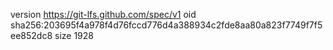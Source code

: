 version https://git-lfs.github.com/spec/v1
oid sha256:203695f4a978f4d76fccd776d4a388934c2fde8aa80a823f7749f7f5ee852dc8
size 1928
